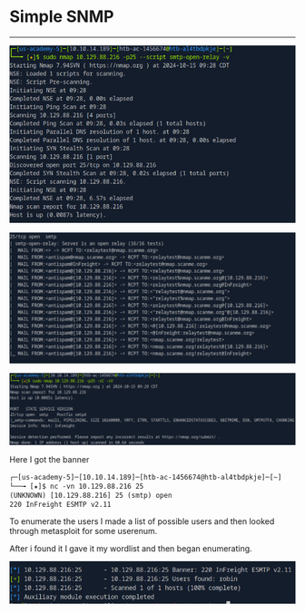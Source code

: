 # Simple SNMP

---

![Screenshot 2024-10-15 at 10.30.56 AM.png](Simple%20SNMP%2012024f42a85b801f99e0ed741bb23de2/Screenshot_2024-10-15_at_10.30.56_AM.png)

![Screenshot 2024-10-15 at 10.31.28 AM.png](Simple%20SNMP%2012024f42a85b801f99e0ed741bb23de2/Screenshot_2024-10-15_at_10.31.28_AM.png)

![Screenshot 2024-10-15 at 10.32.05 AM.png](Simple%20SNMP%2012024f42a85b801f99e0ed741bb23de2/Screenshot_2024-10-15_at_10.32.05_AM.png)

Here I got the banner

```
┌─[us-academy-5]─[10.10.14.189]─[htb-ac-1456674@htb-al4tbdpkje]─[~]
└──╼ [★]$ nc -vn 10.129.88.216 25
(UNKNOWN) [10.129.88.216] 25 (smtp) open
220 InFreight ESMTP v2.11
```

To enumerate the users I made a list of possible users and then looked through metasploit for some userenum.

After i found it I gave it my wordlist and then began enumerating.

![Screenshot 2024-10-15 at 11.02.46 AM.png](Simple%20SNMP%2012024f42a85b801f99e0ed741bb23de2/Screenshot_2024-10-15_at_11.02.46_AM.png)